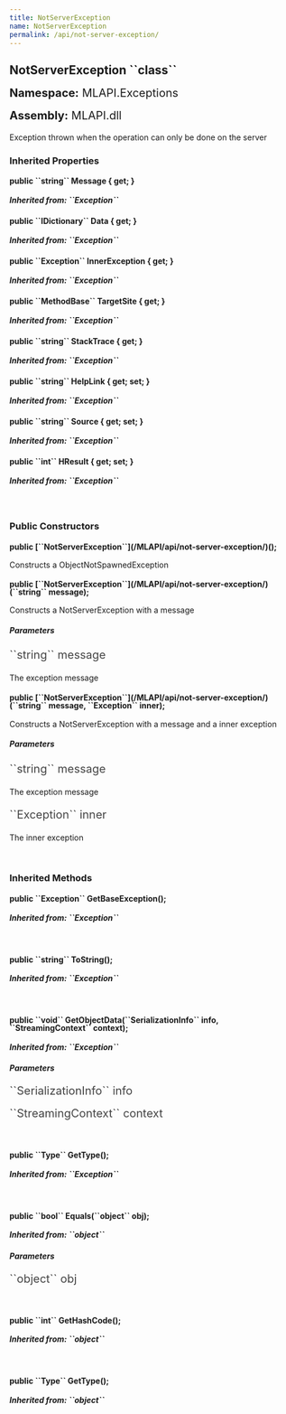 ```yaml
---
title: NotServerException
name: NotServerException
permalink: /api/not-server-exception/
---
```


<div style="line-height: 1;">
	<h2 markdown="1">NotServerException ``class``</h2>
	<p style="font-size: 20px;"><b>Namespace:</b> MLAPI.Exceptions</p>
	<p style="font-size: 20px;"><b>Assembly:</b> MLAPI.dll</p>
</div>
<p>Exception thrown when the operation can only be done on the server</p>

<div>
	<h3 markdown="1">Inherited Properties</h3>
	<div style="line-height: 1;">
		<h4 markdown="1"><b>public ``string`` Message { get; }</b></h4>
		<h5 markdown="1">Inherited from: ``Exception``</h5>
	</div>
	<div style="line-height: 1;">
		<h4 markdown="1"><b>public ``IDictionary`` Data { get; }</b></h4>
		<h5 markdown="1">Inherited from: ``Exception``</h5>
	</div>
	<div style="line-height: 1;">
		<h4 markdown="1"><b>public ``Exception`` InnerException { get; }</b></h4>
		<h5 markdown="1">Inherited from: ``Exception``</h5>
	</div>
	<div style="line-height: 1;">
		<h4 markdown="1"><b>public ``MethodBase`` TargetSite { get; }</b></h4>
		<h5 markdown="1">Inherited from: ``Exception``</h5>
	</div>
	<div style="line-height: 1;">
		<h4 markdown="1"><b>public ``string`` StackTrace { get; }</b></h4>
		<h5 markdown="1">Inherited from: ``Exception``</h5>
	</div>
	<div style="line-height: 1;">
		<h4 markdown="1"><b>public ``string`` HelpLink { get; set; }</b></h4>
		<h5 markdown="1">Inherited from: ``Exception``</h5>
	</div>
	<div style="line-height: 1;">
		<h4 markdown="1"><b>public ``string`` Source { get; set; }</b></h4>
		<h5 markdown="1">Inherited from: ``Exception``</h5>
	</div>
	<div style="line-height: 1;">
		<h4 markdown="1"><b>public ``int`` HResult { get; set; }</b></h4>
		<h5 markdown="1">Inherited from: ``Exception``</h5>
	</div>
</div>
<br>
<div>
	<h3>Public Constructors</h3>
	<div style="line-height: 1; ">
		<h4 markdown="1"><b>public [``NotServerException``](/MLAPI/api/not-server-exception/)();</b></h4>
		<p>Constructs a ObjectNotSpawnedException</p>
	</div>
	<div style="line-height: 1; ">
		<h4 markdown="1"><b>public [``NotServerException``](/MLAPI/api/not-server-exception/)(``string`` message);</b></h4>
		<p>Constructs a NotServerException with a message</p>
	</div>
		<h5><b>Parameters</b></h5>
		<div>
			<p style="font-size: 20px; color: #444;" markdown="1">``string`` message</p>
			<p>The exception message</p>
		</div>
	<div style="line-height: 1; ">
		<h4 markdown="1"><b>public [``NotServerException``](/MLAPI/api/not-server-exception/)(``string`` message, ``Exception`` inner);</b></h4>
		<p>Constructs a NotServerException with a message and a inner exception</p>
	</div>
		<h5><b>Parameters</b></h5>
		<div>
			<p style="font-size: 20px; color: #444;" markdown="1">``string`` message</p>
			<p>The exception message</p>
		</div>
		<div>
			<p style="font-size: 20px; color: #444;" markdown="1">``Exception`` inner</p>
			<p>The inner exception</p>
		</div>
</div>
<br>
<div>
	<h3 markdown="1">Inherited Methods</h3>
	<div style="line-height: 1;">
		<h4 markdown="1"><b>public ``Exception`` GetBaseException();</b></h4>
		<h5 markdown="1">Inherited from: ``Exception``</h5>
	</div>
	<br>
	<div style="line-height: 1;">
		<h4 markdown="1"><b>public ``string`` ToString();</b></h4>
		<h5 markdown="1">Inherited from: ``Exception``</h5>
	</div>
	<br>
	<div style="line-height: 1;">
		<h4 markdown="1"><b>public ``void`` GetObjectData(``SerializationInfo`` info, ``StreamingContext`` context);</b></h4>
		<h5 markdown="1">Inherited from: ``Exception``</h5>
		<h5><b>Parameters</b></h5>
		<div>
			<p style="font-size: 20px; color: #444;" markdown="1">``SerializationInfo`` info</p>
		</div>
		<div>
			<p style="font-size: 20px; color: #444;" markdown="1">``StreamingContext`` context</p>
		</div>
	</div>
	<br>
	<div style="line-height: 1;">
		<h4 markdown="1"><b>public ``Type`` GetType();</b></h4>
		<h5 markdown="1">Inherited from: ``Exception``</h5>
	</div>
	<br>
	<div style="line-height: 1;">
		<h4 markdown="1"><b>public ``bool`` Equals(``object`` obj);</b></h4>
		<h5 markdown="1">Inherited from: ``object``</h5>
		<h5><b>Parameters</b></h5>
		<div>
			<p style="font-size: 20px; color: #444;" markdown="1">``object`` obj</p>
		</div>
	</div>
	<br>
	<div style="line-height: 1;">
		<h4 markdown="1"><b>public ``int`` GetHashCode();</b></h4>
		<h5 markdown="1">Inherited from: ``object``</h5>
	</div>
	<br>
	<div style="line-height: 1;">
		<h4 markdown="1"><b>public ``Type`` GetType();</b></h4>
		<h5 markdown="1">Inherited from: ``object``</h5>
	</div>
</div>
<br>
